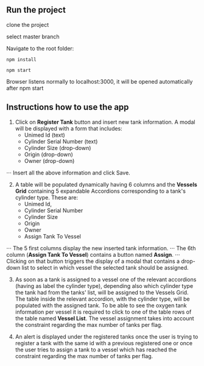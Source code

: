 ## Run the project

clone the project

select master branch

Navigate to the root folder:

```
npm install
```

``` 
npm start
``` 

Browser listens normally to localhost:3000, it will be opened automatically after npm start

## Instructions how to use the app

1. Click on **Register Tank** button and insert new tank information. A modal will be displayed with a form that includes:
    * Unimed Id (text)
    * Cylinder Serial Number (text)
    * Cylinder Size (drop-down)
    * Origin (drop-down)
    * Owner (drop-down)

⋅⋅⋅ Insert all the above information and click Save.

2. A table will be populated dynamically having 6 columns and the **Vessels Grid** containing 5 expandable Accordions corresponding to a tank's cylinder type. These are:
    * Unimed Id, 
    * Cylinder Serial Number	
    * Cylinder Size	
    * Origin	
    * Owner	
    * Assign Tank To Vessel

⋅⋅⋅ The 5 first columns display the new inserted tank information.
⋅⋅⋅ The 6th column (**Assign Tank To Vessel**) contains a button named **Assign**. 
⋅⋅⋅ Clicking on that button triggers the display of a modal that contains a drop-down list to select in which vessel the selected tank should be assigned.

3. As soon as a tank is assigned to a vessel one of the relevant accordions (having as label the cylinder type), depending also which cylinder type the tank had from the tanks' list, will be assigned to the Vessels Grid. The table inside the relevant accordion, with the cylinder type, will be populated with the assigned tank. To be able to see the oxygen tank information per vessel it is required to click to one of the table rows of the table named **Vessel List**. The vessel assignment takes into account the constraint regarding the max number of tanks per flag.

4. An alert is displayed under the registered tanks once the user is trying to register a tank with the same id with a previous registered one or once the user tries to assign a tank to a vessel which has reached the constraint regarding the max number of tanks per flag.